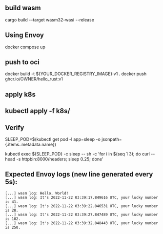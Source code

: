 ## build wasm
cargo build --target wasm32-wasi --release

## Using Envoy
docker compose up

## push to oci
docker build -t ${YOUR_DOCKER_REGISTRY_IMAGE}:v1 .
docker push ghcr.io/OWNER/hello_rust:v1

## apply k8s
## kubectl apply -f k8s/

## Verify
SLEEP_POD=$(kubectl get pod -l app=sleep -o jsonpath={.items..metadata.name})

kubectl exec ${SLEEP_POD} -c sleep -- sh -c 'for i in $(seq 1 3); do curl --head -s httpbin:8000/headers; sleep 0.25; done'

## Expected Envoy logs (new line generated every 5s):
```
[...] wasm log: Hello, World!
[...] wasm log: It's 2022-11-22 03:39:17.849616 UTC, your lucky number is 41.
[...] wasm log: It's 2022-11-22 03:39:22.846531 UTC, your lucky number is 28.
[...] wasm log: It's 2022-11-22 03:39:27.847489 UTC, your lucky number is 102.
[...] wasm log: It's 2022-11-22 03:39:32.848443 UTC, your lucky number is 250.
```
